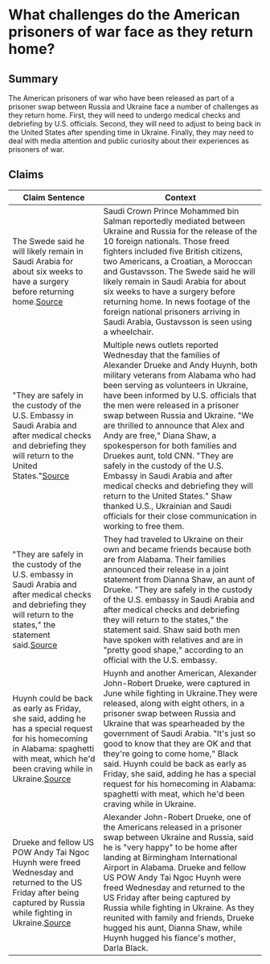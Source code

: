 # What challenges do the American prisoners of war face as they return home?

## Summary
The American prisoners of war who have been released as part of a prisoner swap between Russia and Ukraine face a number of challenges as they return home. First, they will need to undergo medical checks and debriefing by U.S. officials. Second, they will need to adjust to being back in the United States after spending time in Ukraine. Finally, they may need to deal with media attention and public curiosity about their experiences as prisoners of war.

## Claims
| Claim Sentence | Context |
|---|---|
|The Swede said he will likely remain in Saudi Arabia for about six weeks to have a surgery before returning home.<a href="https://www.coffeeordie.com/ukrainian-pows-prisoners-war" target="_blank">Source</a>| Saudi Crown Prince Mohammed bin Salman reportedly mediated between Ukraine and Russia for the release of the 10 foreign nationals. Those freed fighters included five British citizens, two Americans, a Croatian, a Moroccan and Gustavsson. The Swede said he will likely remain in Saudi Arabia for about six weeks to have a surgery before returning home. In news footage of the foreign national prisoners arriving in Saudi Arabia, Gustavsson is seen using a wheelchair.|
|"They are safely in the custody of the U.S. Embassy in Saudi Arabia and after medical checks and debriefing they will return to the United States."<a href="https://news.yahoo.com/americans-released-prisoner-swap-russia-ukraine-war-183135825.html" target="_blank">Source</a>| Multiple news outlets reported Wednesday that the families of Alexander Drueke and Andy Huynh, both military veterans from Alabama who had been serving as volunteers in Ukraine, have been informed by U.S. officials that the men were released in a prisoner swap between Russia and Ukraine. "We are thrilled to announce that Alex and Andy are free," Diana Shaw, a spokesperson for both families and Druekes aunt, told CNN. "They are safely in the custody of the U.S. Embassy in Saudi Arabia and after medical checks and debriefing they will return to the United States." Shaw thanked U.S., Ukrainian and Saudi officials for their close communication in working to free them.|
|"They are safely in the custody of the U.S. embassy in Saudi Arabia and after medical checks and debriefing they will return to the states," the statement said.<a href="https://www.npr.org/2022/09/21/1124405588/alex-drueke-andy-huynh-release-prisoner-exchange-russia" target="_blank">Source</a>| They had traveled to Ukraine on their own and became friends because both are from Alabama. Their families announced their release in a joint statement from Dianna Shaw, an aunt of Drueke. "They are safely in the custody of the U.S. embassy in Saudi Arabia and after medical checks and debriefing they will return to the states," the statement said. Shaw said both men have spoken with relatives and are in "pretty good shape," according to an official with the U.S. embassy.|
|Huynh could be back as early as Friday, she said, adding he has a special request for his homecoming in Alabama: spaghetti with meat, which he'd been craving while in Ukraine.<a href="https://www.cnn.com/europe/live-news/russia-ukraine-war-news-09-21-22/h_c83a75febe02691c43ed6a21646b8130" target="_blank">Source</a>| Huynh and another American, Alexander John-Robert Drueke, were captured in June while fighting in Ukraine.They were released, along with eight others, in a prisoner swap between Russia and Ukraine that was spearheaded by the government of Saudi Arabia. "It's just so good to know that they are OK and that they're going to come home," Black said. Huynh could be back as early as Friday, she said, adding he has a special request for his homecoming in Alabama: spaghetti with meat, which he'd been craving while in Ukraine.|
|Drueke and fellow US POW Andy Tai Ngoc Huynh were freed Wednesday and returned to the US Friday after being captured by Russia while fighting in Ukraine.<a href="https://www.cnn.com/europe/live-news/russia-ukraine-war-news-09-24-22/h_6d98d13e1b46c46ab22556d646c17287" target="_blank">Source</a>| Alexander John-Robert Drueke, one of the Americans released in a prisoner swap between Ukraine and Russia, said he is "very happy" to be home after landing at Birmingham International Airport in Alabama. Drueke and fellow US POW Andy Tai Ngoc Huynh were freed Wednesday and returned to the US Friday after being captured by Russia while fighting in Ukraine. As they reunited with family and friends, Drueke hugged his aunt, Dianna Shaw, while Huynh hugged his fiance's mother, Darla Black.|
